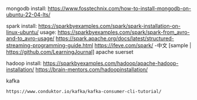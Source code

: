mongodb
    install: https://www.fosstechnix.com/how-to-install-mongodb-on-ubuntu-22-04-lts/

spark
    install: https://sparkbyexamples.com/spark/spark-installation-on-linux-ubuntu/
    usage: https://sparkbyexamples.com/spark/spark-from_avro-and-to_avro-usage/
    https://spark.apache.org/docs/latest/structured-streaming-programming-guide.html
    https://ifeve.com/spark/ -中文 
    [sample | https://github.com/LearningJournal]
apache suerset

hadoop
    install: https://sparkbyexamples.com/hadoop/apache-hadoop-installation/
    https://brain-mentors.com/hadoopinstallation/

kafka

    https://www.conduktor.io/kafka/kafka-consumer-cli-tutorial/